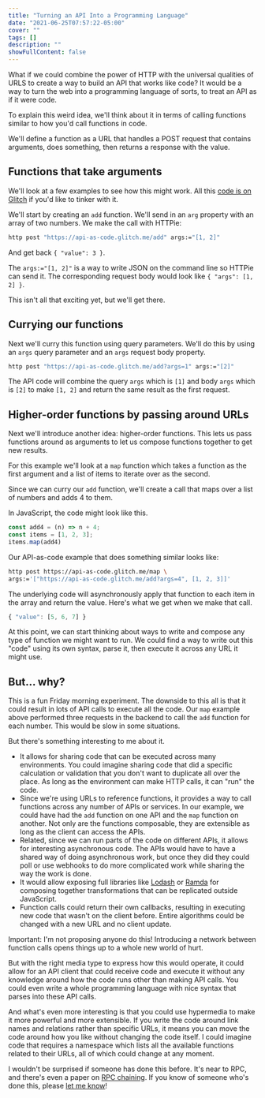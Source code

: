 ```yaml
---
title: "Turning an API Into a Programming Language"
date: "2021-06-25T07:57:22-05:00"
cover: ""
tags: []
description: ""
showFullContent: false
---
```


What if we could combine the power of HTTP with the universal qualities of URLS to create a way to build an API that works like code? It would be a way to turn the web into a programming language of sorts, to treat an API as if it were code.

To explain this weird idea, we'll think about it in terms of calling functions similar to how you'd call functions in code.

We'll define a function as a URL that handles a POST request that contains arguments, does something, then returns a response with the value.

## Functions that take arguments

We'll look at a few examples to see how this might work. All this [code is on Glitch](https://glitch.com/edit/#!/api-as-code) if you'd like to tinker with it.

We'll start by creating an `add` function. We'll send in an `arg` property with an array of two numbers. We make the call with HTTPie:

```sh
http post "https://api-as-code.glitch.me/add" args:="[1, 2]"
```

And get back `{ "value": 3 }`.

The `args:="[1, 2]"` is a way to write JSON on the command line so HTTPie can send it. The corresponding request body would look like `{ "args": [1, 2] }`.

This isn't all that exciting yet, but we'll get there.

## Currying our functions

Next we'll curry this function using query parameters. We'll do this by using an `args` query parameter and an `args` request body property.

```sh
http post "https://api-as-code.glitch.me/add?args=1" args:="[2]"
```

The API code will combine the query `args` which is `[1]` and body `args` which is `[2]` to make `[1, 2]` and return the same result as the first request.

## Higher-order functions by passing around URLs

Next we'll introduce another idea: higher-order functions. This lets us pass functions around as arguments to let us compose functions together to get new results.

For this example we'll look at a `map` function which takes a function as the first argument and a list of items to iterate over as the second.

Since we can curry our `add` function, we'll create a call that maps over a list of numbers and adds 4 to them.

In JavaScript, the code might look like this.

```js
const add4 = (n) => n + 4;
const items = [1, 2, 3];
items.map(add4)
```

Our API-as-code example that does something similar looks like:

```sh
http post https://api-as-code.glitch.me/map \
args:='["https://api-as-code.glitch.me/add?args=4", [1, 2, 3]]'
```

The underlying code will asynchronously apply that function to each item in the array and return the value. Here's what we get when we make that call.

```js
{ "value": [5, 6, 7] }
```

At this point, we can start thinking about ways to write and compose any type of function we might want to run. We could find a way to write out this "code" using its own syntax, parse it, then execute it across any URL it might use.

## But... why?

This is a fun Friday morning experiment. The downside to this all is that it could result in lots of API calls to execute all the code. Our `map` example above performed three requests in the backend to call the `add` function for each number. This would be slow in some situations.

But there's something interesting to me about it.

* It allows for sharing code that can be executed across many environments. You could imagine sharing code that did a specific calculation or validation that you don't want to duplicate all over the place. As long as the environment can make HTTP calls, it can "run" the code.
* Since we're using URLs to reference functions, it provides a way to call functions across any number of APIs or services. In our example, we could have had the `add` function on one API and the `map` function on another. Not only are the functions composable, they are extensible as long as the client can access the APIs.
* Related, since we can run parts of the code on different APIs, it allows for interesting asynchronous code. The APIs would have to have a shared way of doing asynchronous work, but once they did they could poll or use webhooks to do more complicated work while sharing the way the work is done.
* It would allow exposing full libraries like [Lodash](https://lodash.com/) or [Ramda](https://ramdajs.com/) for composing together transformations that can be replicated outside JavaScript.
* Function calls could return their own callbacks, resulting in executing new code that wasn't on the client before. Entire algorithms could be changed with a new URL and no client update.

Important: I'm not proposing anyone do this! Introducing a network between function calls opens things up to a whole new world of hurt.

But with the right media type to express how this would operate, it could allow for an API client that could receive code and execute it without any knowledge around how the code runs other than making API calls. You could even write a whole programming language with nice syntax that parses into these API calls.

And what's even more interesting is that you could use hypermedia to make it more powerful and more extensible. If you write the code around link names and relations rather than specific URLs, it means you can move the code around how you like without changing the code itself. I could imagine code that requires a namespace which lists all the available functions related to their URLs, all of which could change at any moment.

I wouldn't be surprised if someone has done this before. It's  near to RPC, and there's even a paper on [RPC chaining](https://www.microsoft.com/en-us/research/wp-content/uploads/2009/04/rpcchains-nsdi2009.pdf). If you know of someone who's done this, please [let me know](/contact/)!
